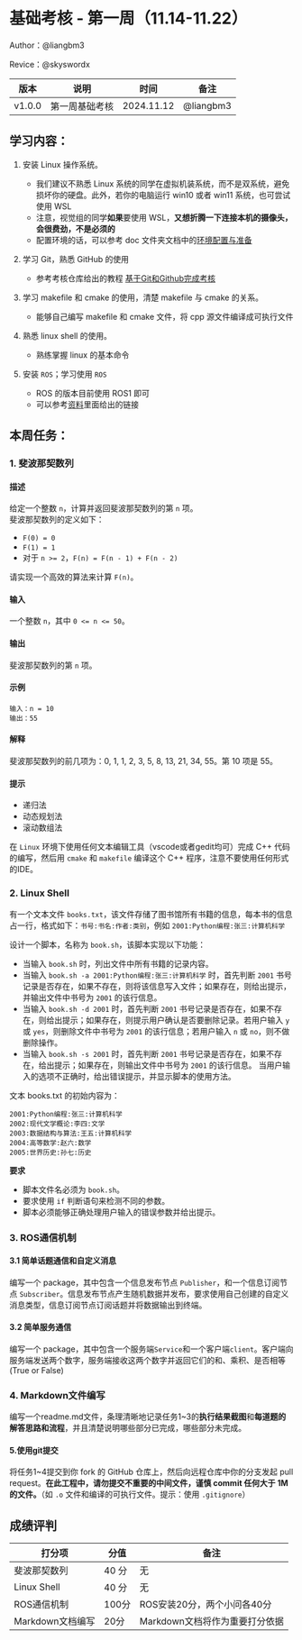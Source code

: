 # 基础考核 - 第一周（11.14-11.22）

Author：@liangbm3

Revice：@skyswordx

| 版本 | 说明 |时间|备注|
| ---- | ---- | ---- |----|
| v1.0.0 | 第一周基础考核 |2024.11.12| @liangbm3 |

## 学习内容：

1. 安装 Linux 操作系统。

    - 我们建议不熟悉 Linux 系统的同学在虚拟机装系统，而不是双系统，避免损坏你的硬盘。此外，若你的电脑运行 win10 或者 win11 系统，也可尝试使用 WSL
    - 注意，视觉组的同学**如果**要使用 WSL，**又想折腾一下连接本机的摄像头，会很费劲，不是必须的**
    - 配置环境的话，可以参考 doc 文件夹文档中的[环境配置与准备](../../doc/环境配置与准备.md) 

2. 学习 Git，熟悉 GitHub 的使用
	- 参考考核仓库给出的教程 [基于Git和Github完成考核](../../doc/基于git和GitHub完成考核任务.md)

3. 学习 makefile 和 cmake 的使用，清楚 makefile 与 cmake 的关系。
    - 能够自己编写 makefile 和 cmake 文件，将 cpp 源文件编译成可执行文件
   
4. 熟悉 linux shell 的使用。
	-  熟练掌握 linux 的基本命令

5. 安装 `ROS`；学习使用 `ROS`
	- ROS 的版本目前使用 ROS1 即可
	- 可以参考[资料](../../doc/参考资料.md)里面给出的链接

## 本周任务：

### 1. 斐波那契数列

#### 描述
给定一个整数 `n`，计算并返回斐波那契数列的第 `n` 项。  
斐波那契数列的定义如下：
- `F(0) = 0`
- `F(1) = 1`
- 对于 `n >= 2`，`F(n) = F(n - 1) + F(n - 2)`

请实现一个高效的算法来计算 `F(n)`。

#### 输入
一个整数 `n`，其中 `0 <= n <= 50`。

#### 输出
斐波那契数列的第 `n` 项。

#### 示例

```plaintext
输入：n = 10
输出：55
```
#### 解释
斐波那契数列的前几项为：0, 1, 1, 2, 3, 5, 8, 13, 21, 34, 55。第 10 项是 55。

#### 提示
+ 递归法
+ 动态规划法
+ 滚动数组法

在 `Linux` 环境下使用任何文本编辑工具（vscode或者gedit均可）完成 C++ 代码的编写，然后用 `cmake` 和 `makefile` 编译这个 C++ 程序，注意不要使用任何形式的IDE。

### 2. Linux Shell

有一个文本文件 `books.txt`，该文件存储了图书馆所有书籍的信息，每本书的信息占一行，格式如下：`书号:书名:作者:类别`，例如 `2001:Python编程:张三:计算机科学`

设计一个脚本，名称为 `book.sh`，该脚本实现以下功能：

+ 当输入 `book.sh` 时，列出文件中所有书籍的记录内容。
+ 当输入 `book.sh -a 2001:Python编程:张三:计算机科学` 时，首先判断 `2001` 书号记录是否存在，如果不存在，则将该信息写入文件；如果存在，则给出提示，并输出文件中书号为 `2001` 的该行信息。
+ 当输入 `book.sh -d 2001` 时，首先判断 `2001` 书号记录是否存在，如果不存在，则给出提示；如果存在，则提示用户确认是否要删除记录。若用户输入 `y` 或 `yes`，则删除文件中书号为 `2001` 的该行信息；若用户输入 `n` 或 `no`，则不做删除操作。
+ 当输入 `book.sh -s 2001` 时，首先判断 `2001` 书号记录是否存在，如果不存在，给出提示；如果存在，则输出文件中书号为 `2001` 的该行信息。
当用户输入的选项不正确时，给出错误提示，并显示脚本的使用方法。

文本 books.txt 的初始内容为：
```
2001:Python编程:张三:计算机科学
2002:现代文学概论:李四:文学
2003:数据结构与算法:王五:计算机科学
2004:高等数学:赵六:数学
2005:世界历史:孙七:历史
```
**要求**
+ 脚本文件名必须为 `book.sh`。
+ 要求使用 `if` 判断语句来检测不同的参数。
+ 脚本必须能够正确处理用户输入的错误参数并给出提示。

### 3. ROS通信机制

#### 3.1 简单话题通信和自定义消息
编写一个 package，其中包含一个信息发布节点 `Publisher`，和一个信息订阅节点 `Subscriber`。信息发布节点产生随机数据并发布，要求使用自己创建的自定义消息类型，信息订阅节点订阅话题并将数据输出到终端。

#### 3.2 简单服务通信
编写一个 package，其中包含一个服务端`Service`和一个客户端`client`。客户端向服务端发送两个数字，服务端接收这两个数字并返回它们的和、乘积、是否相等(True or False)

### 4. Markdown文件编写

编写一个readme.md文件，条理清晰地记录任务1~3的**执行结果截图**和**每道题的解答思路和流程**，并且清楚说明哪些部分已完成，哪些部分未完成。

#### 5.使用git提交

将任务1~4提交到你 fork 的 GitHub 仓库上，然后向远程仓库中你的分支发起 pull request。**在此工程中，请勿提交不重要的中间文件，谨慎 commit 任何大于 1M 的文件。**（如 `.o` 文件和编译的可执行文件。提示：使用 `.gitignore`）

## 成绩评判

| 打分项 | 分值 | 备注 |
| ---- | ---- | ---- |
| 斐波那契数列 | 40 分|无|
| Linux Shell | 40 分|无|
| ROS通信机制 | 100分 | ROS安装20分，两个小问各40分 |
| Markdown文档编写| 20分 |Markdown文档将作为重要打分依据 |


